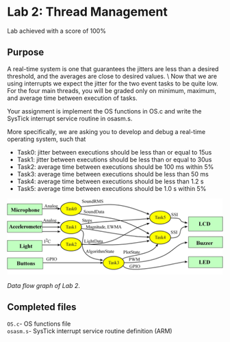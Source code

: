 # Lab 2: Thread Management

Lab achieved with a score of 100%

## Purpose

A real-time system is one that guarantees the jitters are less than a desired threshold, and the averages are close to desired values. \ 
Now that we are using interrupts we expect the jitter for the two event tasks to be quite low. For the four main threads, you will be graded only on minimum, maximum, and average time between execution of tasks. 

Your assignment is implement the OS functions in OS.c and write the SysTick interrupt service routine in osasm.s.

More specifically, we are asking you to develop and debug a real-time operating system, such that
- Task0: jitter between executions should be less than or equal to 15us
- Task1: jitter between executions should be less than or equal to 30us
- Task2: average time between executions should be 100 ms within 5%
- Task3: average time between executions should be less than 50 ms
- Task4: average time between executions should be less than 1.2 s
- Task5: average time between executions should be 1.0 s within 5%

![diagram](Lab_dataFlow.jpg)

*Data flow graph of Lab 2*.

## Completed files

`OS.c`- OS functions file \
`osasm.s`- SysTick interrupt service routine definition (ARM)
